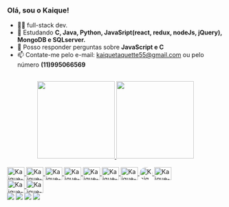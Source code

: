 ### Olá, sou o Kaique!

- 👨‍💼 full-stack dev.
- 🌱 Estudando <strong> C, Java, Python, JavaSript(react, redux, nodeJs, jQuery), MongoDB e SQLserver.</strong>
- 📖 Posso responder perguntas sobre <strong>JavaScript e C</strong>  
- 📫 Contate-me pelo e-mail: kaiquetaquette55@gmail.com ou pelo número <strong>(11)995066569</strong>

##
<div align="center">
  <a href="https://github.com/Kaiquinho">
  <img height="180em" src="https://github-readme-stats.vercel.app/api?username=Kaiquinho&show_icons=true&theme=tokyonight&include_all_commits=true&count_private=true"/>
  <img height="180em" src="https://github-readme-stats.vercel.app/api/top-langs/?username=Kaiquinho&layout=compact&langs_count=7&theme=tokyonight"/>
</div>

<div style="display: inline_block"><br>
  <img align="center" alt="Kaique-HTML" height="30" width="40" src="https://cdn.jsdelivr.net/gh/devicons/devicon/icons/html5/html5-original.svg">
  <img align="center" alt="Kaique-React" height="30" width="40" src="https://cdn.jsdelivr.net/gh/devicons/devicon/icons/react/react-original.svg">
  <img align="center" alt="Kaique-JS" height="30" width="40" src="https://cdn.jsdelivr.net/gh/devicons/devicon/icons/javascript/javascript-original.svg">
  <img align="center" alt="Kaique-CSS" height="30" width="40" src="https://cdn.jsdelivr.net/gh/devicons/devicon/icons/css3/css3-original.svg">
  <img align="center" alt="Kaique-Node" height="30" width="40" src="https://cdn.jsdelivr.net/gh/devicons/devicon/icons/nodejs/nodejs-original-wordmark.svg">
  <img align="center" alt="Kaique-Jquery" height="30" width="40" src="https://cdn.jsdelivr.net/gh/devicons/devicon/icons/jquery/jquery-original.svg">
  <img align="center" alt="Kaique-Firebase" height="30" width="40" src="https://cdn.jsdelivr.net/gh/devicons/devicon/icons/firebase/firebase-plain.svg">
  <img align="center" alt="Kaique-MongoDB" height="30" style="border-radius:50px;" src="https://cdn.jsdelivr.net/gh/devicons/devicon/icons/mongodb/mongodb-original.svg">
  <img align="center" alt="Kaique-C" height="30" width="40" src="https://cdn.jsdelivr.net/gh/devicons/devicon/icons/c/c-original.svg" />         
</div>
  <img align="center" alt="Kaique-Pyhton" height="30" width="40" src="https://cdn.jsdelivr.net/gh/devicons/devicon/icons/python/python-original.svg" />
  <img align="center" alt="Kaique-Csharp" height="30" width="40" src="	https://cdn.worldvectorlogo.com/logos/c--4.svg"

##
  
<div>
  <a href="https://www.instagram.com/kaiq_ts/" target="_blank"><img src="https://img.shields.io/badge/-Instagram-%23E4405F?style=for-the-badge&logo=instagram&logoColor=white" target="_blank"></a>
 	<a href="https://www.twitch.tv/xambras_" target="_blank"><img src="https://img.shields.io/badge/Twitch-9146FF?style=for-the-badge&logo=twitch&logoColor=white" target="_blank"></a>
  <a href = "mailto:kaiquetaquette55@gmail.com"><img src="https://img.shields.io/badge/-Gmail-%23333?style=for-the-badge&logo=gmail&logoColor=white" target="_blank"></a>
  <a href="https://www.linkedin.com/in/kaique-taquette-da-silva-174a8318a/" target="_blank"><img src="https://img.shields.io/badge/-LinkedIn-%230077B5?style=for-the-badge&logo=linkedin&logoColor=white" target="_blank"></a> 
</div>
